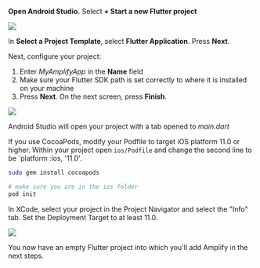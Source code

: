 **Open Android Studio.**  Select **+ Start a new Flutter project**

![](~/images/lib/getting-started/flutter/set-up-android-studio-welcome.png)

 In **Select a Project Template**, select **Flutter Application**. Press **Next**.

Next, configure your project:

1. Enter *MyAmplifyApp* in the **Name** field
2. Make sure your Flutter SDK path is set correctly to where it is installed on your machine 
3. Press **Next**. On the next screen, press **Finish**. 

  ![](~/images/lib/getting-started/flutter/set-up-android-studio-configure-your-project.png)

Android Studio will open your project with a tab opened to *main.dart*

<inline-fragment platform="flutter" src="~/lib/project-setup/fragments/native_common/prereq/flutter_null_safety.md"></inline-fragment>

If you use CocoaPods, modify your Podfile to target iOS platform 11.0 or higher.  Within your project open `ios/Podfile` and change the second line to be `platform :ios, '11.0'.

```bash
sudo gem install cocoapods

# make sure you are in the ios folder
pod init
```

In XCode, select your project in the Project Navigator and select the "Info" tab.  Set the Deployment Target to at least 11.0.

  ![](~/images/lib/getting-started/flutter/set-up-xcode-deployment-target.png)

You now have an empty Flutter project into which you'll add Amplify in the next steps.
